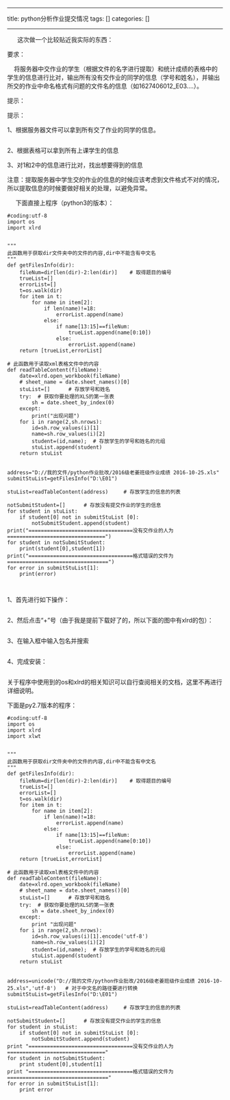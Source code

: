 
--- 
title:  python分析作业提交情况 
tags: []
categories: [] 

---
      这次做一个比较贴近我实际的东西：



要求：

    将服务器中交作业的学生（根据文件的名字进行提取）和统计成绩的表格中的学生的信息进行比对，输出所有没有交作业的同学的信息（学号和姓名），并输出所交的作业中命名格式有问题的文件名的信息（如1627406012_E03....）。

提示：

提示：

1、根据服务器文件可以拿到所有交了作业的同学的信息。

<img src="https://img-blog.csdn.net/20170117152936949?watermark/2/text/aHR0cDovL2Jsb2cuY3Nkbi5uZXQvcXFfMjk4ODM1OTE=/font/5a6L5L2T/fontsize/400/fill/I0JBQkFCMA==/dissolve/70/gravity/Center" alt=""> 



2、根据表格可以拿到所有上课学生的信息



3、对1和2中的信息进行比对，找出想要得到的信息

注意：提取服务器中学生交的作业的信息的时候应该考虑到文件格式不对的情况，所以提取信息的时候要做好相关的处理，以避免异常。

     下面直接上程序（python3的版本）：



```
#coding:utf-8
import os
import xlrd


"""
此函数用于获取dir文件夹中的文件的内容,dir中不能含有中文名
"""
def getFilesInfo(dir):
    fileNum=dir[len(dir)-2:len(dir)]    # 取得题目的编号
    trueList=[]
    errorList=[]
    t=os.walk(dir)
    for item in t:
        for name in item[2]:
            if len(name)!=18:
                errorList.append(name)
            else:
                if name[13:15]==fileNum:
                    trueList.append(name[0:10])
                else:
                    errorList.append(name)
    return [trueList,errorList]

# 此函数用于读取xml表格文件中的内容
def readTableContent(fileName):
    date=xlrd.open_workbook(fileName)
    # sheet_name = date.sheet_names()[0]
    stuList=[]      # 存放学号和姓名
    try:  # 获取你要处理的XLS的第一张表
        sh = date.sheet_by_index(0)
    except:
        print("出现问题")
    for i in range(2,sh.nrows):
        id=sh.row_values(i)[1]
        name=sh.row_values(i)[2]
        student=(id,name);  # 存放学生的学号和姓名的元组
        stuList.append(student)
    return stuList


address="D://我的文件/python作业批改/2016级老姜班级作业成绩 2016-10-25.xls"
submitStuList=getFilesInfo("D:\E01")

stuList=readTableContent(address)     # 存放学生的信息的列表

notSubmitStudent=[]      # 存放没有提交作业的学生的信息
for student in stuList:
    if student[0] not in submitStuList [0]:
        notSubmitStudent.append(student)
print("==================================没有交作业的人为================================")
for student in notSubmitStudent:
    print(student[0],student[1])
print("==================================格式错误的文件为=================================")
for error in submitStuList[1]:
    print(error)



```



1、首先进行如下操作：

<img src="https://img-blog.csdn.net/20170117165524757?watermark/2/text/aHR0cDovL2Jsb2cuY3Nkbi5uZXQvcXFfMjk4ODM1OTE=/font/5a6L5L2T/fontsize/400/fill/I0JBQkFCMA==/dissolve/70/gravity/Center" alt=""> 

2、然后点击“+”号（由于我是提前下载好了的，所以下面的图中有xlrd的包）：

<img src="https://img-blog.csdn.net/20170117165558288?watermark/2/text/aHR0cDovL2Jsb2cuY3Nkbi5uZXQvcXFfMjk4ODM1OTE=/font/5a6L5L2T/fontsize/400/fill/I0JBQkFCMA==/dissolve/70/gravity/Center" alt=""> 

3、在输入框中输入包名并搜索

<img src="https://img-blog.csdn.net/20170117165658648?watermark/2/text/aHR0cDovL2Jsb2cuY3Nkbi5uZXQvcXFfMjk4ODM1OTE=/font/5a6L5L2T/fontsize/400/fill/I0JBQkFCMA==/dissolve/70/gravity/Center" alt=""> 

4、完成安装：

<img src="https://img-blog.csdn.net/20170117165751259?watermark/2/text/aHR0cDovL2Jsb2cuY3Nkbi5uZXQvcXFfMjk4ODM1OTE=/font/5a6L5L2T/fontsize/400/fill/I0JBQkFCMA==/dissolve/70/gravity/Center" alt=""> 

关于程序中使用到的os和xlrd的相关知识可以自行查阅相关的文档，这里不再进行详细说明。

 

下面是py2.7版本的程序：



```
#coding:utf-8
import os
import xlrd
import xlwt


"""
此函数用于获取dir文件夹中的文件的内容,dir中不能含有中文名
"""
def getFilesInfo(dir):
    fileNum=dir[len(dir)-2:len(dir)]    # 取得题目的编号
    trueList=[]
    errorList=[]
    t=os.walk(dir)
    for item in t:
        for name in item[2]:
            if len(name)!=18:
                errorList.append(name)
            else:
                if name[13:15]==fileNum:
                    trueList.append(name[0:10])
                else:
                    errorList.append(name)
    return [trueList,errorList]

# 此函数用于读取xml表格文件中的内容
def readTableContent(fileName):
    date=xlrd.open_workbook(fileName)
    # sheet_name = date.sheet_names()[0]
    stuList=[]      # 存放学号和姓名
    try:  # 获取你要处理的XLS的第一张表
        sh = date.sheet_by_index(0)
    except:
        print "出现问题"
    for i in range(2,sh.nrows):
        id=sh.row_values(i)[1].encode('utf-8')
        name=sh.row_values(i)[2]
        student=(id,name);  # 存放学生的学号和姓名的元组
        stuList.append(student)
    return stuList


address=unicode("D://我的文件/python作业批改/2016级老姜班级作业成绩 2016-10-25.xls",'utf-8')   # 对于中文名的路径要进行转换
submitStuList=getFilesInfo("D:\E01")

stuList=readTableContent(address)     # 存放学生的信息的列表

notSubmitStudent=[]      # 存放没有提交作业的学生的信息
for student in stuList:
    if student[0] not in submitStuList [0]:
        notSubmitStudent.append(student)
print "==================================没有交作业的人为================================"
for student in notSubmitStudent:
    print student[0],student[1]
print "==================================格式错误的文件为================================="
for error in submitStuList[1]:
    print error



```


